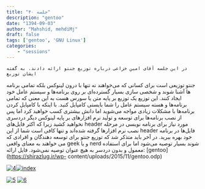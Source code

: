 ```yaml
---
title: "جلسه ۴۰"
description: "gentoo"
date: "1394-09-03"
author: "Mahshid, mehdiMj"
draft: false
tags: ['gentoo', 'GNU Linux']
categories:
    - "sessions"
---
```

    در این جلسه آقای امین خزاعی درباره توزیع جنتو ارائه دادند. به گفته ایشان توزیع
جنتو توزیعی است برای کسانی که می‌خواهند نه تنها با درون لینوکس بلکه تمامی
برنامه ها آشنا شوند و شخصی سازی بسیار گسترده‌ای بر روی برنامه‌ها و سیستم عامل
خود ایجاد کنند. این توزیع یک توزیع بر پایه متن یا سورس هست به این معنی که
تمامی برنامه‌ها و هسته سیستم عامل را شما بایستی کامپایل کنید. با اینکه با
کامپایل کردن برنامه‌ها با مشکلات زیادی مواجه می‌شوید اما دانش بیشتری کسب
خواهید کرد اما پس از نصب برنامه‌ها برای توسعه و تولید نرم افزارهای بر پایه
لینوکس دیگر دردسری نخواهید کشید زیرا که اکثر فایل‌های header مورد نیاز برای
برنامه نویسی در مرحله نصب نرم افزارها گرفته شده‌اند و تنها کافی است شما از این header فایل‌ها در برنامه خود بهره ببرید. در آخر باید متذکر شد که توزیع جنتو
برای توسعه دهندگان و افرادی که می خواهند به معنای واقعی geek و یا nerd شوند
بسیار توصیه می‌شود اما برای استفاده معمول و بدون دردسر به هیچ عنوان توصیه
نمی‌شود. 
فایل ارائه: [gentoo](https://shirazlug.ir/wp-
content/uploads/2015/11/gentoo.odp)

[![4](../../img/982158a6-fdbb-11e6-86dd-a088b4d860141488289283.441316.jpeg)](img/982158a6-fdbb-11e6-86dd-a088b4d860141488289283.441316.jpeg)[![index](img/98215bda-fdbb-11e6-86dd-a088b4d860141488289283.4413784.jpeg)](img/98215bda-fdbb-11e6-86dd-a088b4d860141488289283.4413784.jpeg)

[![5](../../img/98215dec-fdbb-11e6-86dd-a088b4d860141488289283.4414287.jpeg)](img/98215dec-fdbb-11e6-86dd-a088b4d860141488289283.4414287.jpeg)
[![6](../../img/98215fc2-fdbb-11e6-86dd-a088b4d860141488289283.4414752.jpeg)](img/98215fc2-fdbb-11e6-86dd-a088b4d860141488289283.4414752.jpeg)
